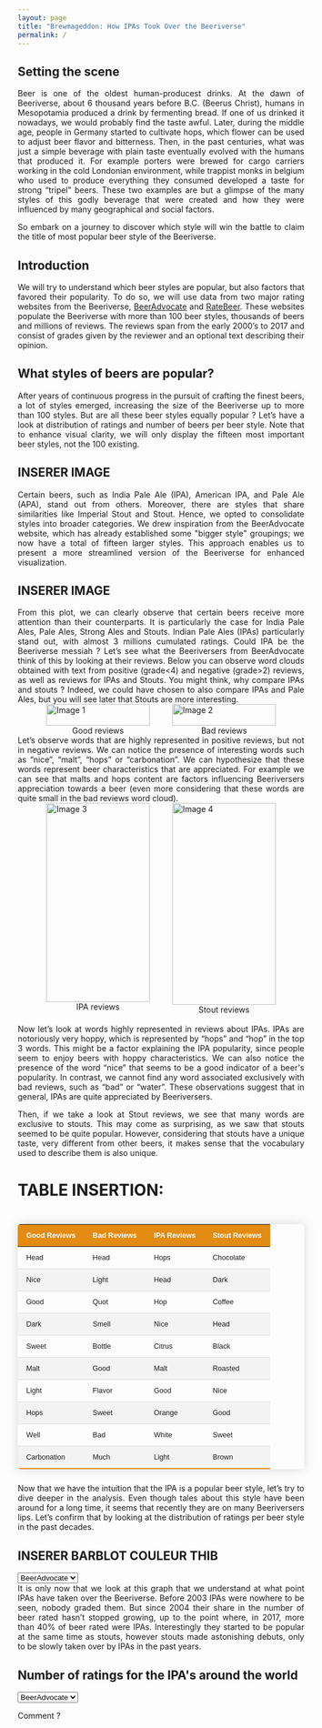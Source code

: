 ```yaml
---
layout: page
title: "Brewmageddon: How IPAs Took Over the Beeriverse"
permalink: /
---
```


<style>
    .styled-table {
        border-collapse: collapse;
        margin: 25px 0;
        font-size: 0.9em;
        font-family: sans-serif;
        min-width: 400px;
        box-shadow: 0 0 20px rgba(0, 0, 0, 0.15);
        border-radius: 5px 5px 5px 5px;
        overflow: hidden
    }

    .styled-table thead tr {
        background-color: #e38b12;
        color: #ffffff;
        text-align: left;
    }

    .styled-table th,
    .styled-table td {
        padding: 12px 15px;
    }

    .styled-table tbody tr {
        border: none;
        border-bottom: 1px solid #dddddd;
    }

    .styled-table tbody tr:nth-of-type(even) {
        background-color: #f3f3f3;
    }

    .styled-table tbody tr:last-of-type {
        border-bottom: 2px solid #e38b12;
    }

    .styled-table tbody tr.active-row {
    font-weight: bold;
    color: #b84d14;
    }
</style>





## Setting the scene

<div style="text-align: justify;">
Beer is one of the oldest human-producest drinks. At the dawn of Beeriverse, about 6 thousand years before B.C. (Beerus Christ), humans in Mesopotamia produced a drink by fermenting bread. If one of us drinked it nowadays, we would probably find the taste awful. Later, during the middle age, people in Germany started to cultivate hops, which flower can be used to adjust beer flavor and bitterness. Then, in the past centuries, what was just a simple beverage with plain taste eventually evolved with the humans that produced it. For example porters were brewed for cargo carriers working in the cold Londonian environment, while trappist monks in belgium who used to produce everything they consumed developed a taste for strong “tripel” beers. These two examples are but a glimpse of the many styles of this godly beverage that were created and how they were influenced by many geographical and social factors.  

So embark on a journey to discover which style will win the battle to claim the title of most popular beer style of the Beeriverse.
</div>

## Introduction

<div style="text-align: justify;">
We will try to understand which beer styles are popular, but also factors that favored their popularity. To do so, we will use data from two major rating websites from the Beeriverse, <a href="https://www.beeradvocate.com/" target="_blank">BeerAdvocate</a> and <a href="https://www.ratebeer.com/" target="_blank">RateBeer</a>. These websites populate the Beeriverse with more than 100 beer styles, thousands of beers and millions of reviews. The reviews span from the early 2000’s to 2017 and consist of grades given by the reviewer and an optional text describing their opinion.
</div>

## What styles of beers are popular?

<div style="text-align: justify;">
After years of continuous progress in the pursuit of crafting the finest beers, a lot of styles emerged, increasing the size of the Beeriverse up to more than 100 styles. But are all these beer styles equally popular ? Let’s have a look at distribution of ratings and number of beers per beer style. Note that to enhance visual clarity, we will only display the fifteen most important beer styles, not the 100 existing.
</div>



## INSERER IMAGE



<div style="text-align: justify;">
Certain beers, such as India Pale Ale (IPA), American IPA, and Pale Ale (APA), stand out from others. Moreover, there are styles that share similarities like Imperial Stout and Stout. Hence, we opted to consolidate styles into broader categories. We drew inspiration from the BeerAdvocate website, which has already established some "bigger style" groupings; we now have a total of fifteen larger styles. This approach enables us to present a more streamlined version of the Beeriverse for enhanced visualization.
</div>


## INSERER IMAGE

<div style="text-align: justify;">
From this plot, we can clearly observe that certain beers receive more attention than their counterparts. It is particularly the case for India Pale Ales, Pale Ales, Strong Ales and Stouts. Indian Pale Ales (IPAs) particularly stand out, with almost 3 millions cumulated ratings. Could IPA be the Beeriverse messiah ?  
Let’s see what the Beeriversers from BeerAdvocate think of this by looking at their reviews. Below you can observe word clouds obtained with text from positive (grade&lt;4) and negative (grade&gt;2) reviews, as well as reviews for IPAs and Stouts. You might think, why compare IPAs and stouts ? Indeed, we could have chosen to also compare IPAs and Pale Ales, but you will see later that Stouts are more interesting.
</div>



<div style="display: flex; justify-content: center;">
    <div style="width: 80%;">
        <div style="display: flex; justify-content: space-between;">
            <div style="width: 45%;">
                <img src="{{ site.baseurl }}/assets/plots/good.png" alt="Image 1" style="width: 100%; height: auto;">
                <figcaption style="text-align: center;">Good reviews</figcaption>
            </div>
            <div style="width: 45%;">
                <img src="{{ site.baseurl }}/assets/plots/bad.png" alt="Image 2" style="width: 100%; height: auto;">
                <figcaption style="text-align: center;">Bad reviews</figcaption>
            </div>
        </div>
    </div>
</div>


<div style="text-align: justify;">
<br>
Let’s observe words that are highly represented in positive reviews, but not in negative reviews. We can notice the presence of interesting words such as “nice”, “malt”, “hops” or “carbonation”. We can hypothesize that these words represent beer characteristics that are appreciated. For example we can see that malts and hops content are factors influencing Beeriversers appreciation towards a beer (even more considering that these words are quite small in the bad reviews word cloud).
</div>


<div style="display: flex; justify-content: center;">
    <div style="width: 80%;">
        <div style="display: flex; justify-content: space-between;">
            <div style="width: 45%;">
                <img src="{{ site.baseurl }}/assets/plots/ipa.png" alt="Image 3" style="width: 100%; height: 350px;">
                <figcaption style="text-align: center;">IPA reviews</figcaption>
            </div>
            <div style="width: 45%;">
                <img src="{{ site.baseurl }}/assets/plots/stout.png" alt="Image 4" style="width: 100%; height: 355px;">
                <figcaption style="text-align: center;">Stout reviews</figcaption>
            </div>
        </div>
    </div>
</div>


<div style="text-align: justify;">
<br>
Now let’s look at words highly represented in reviews about IPAs. IPAs are notoriously very hoppy, which is represented by “hops” and “hop” in the top 3 words. This might be a factor explaining the IPA popularity, since people seem to enjoy beers with hoppy characteristics. We can also notice the presence of the word “nice” that seems to be a good indicator of a beer's popularity. In contrast, we cannot find any word associated exclusively with bad reviews, such as “bad” or “water”. These observations suggest that in general, IPAs are quite appreciated by Beeriversers.  

Then, if we take a look at Stout reviews, we see that many words are exclusive to stouts. This may come as surprising, as we saw that stouts seemed to be quite popular. However, considering that stouts have a unique taste, very different from other beers, it makes sense that the vocabulary used to describe them is also unique.
<br>
</div>

# TABLE INSERTION:

<div style="display: flex; justify-content: center;">
    <table class="styled-table">
        <thead>
            <tr>
                <th>Good Reviews</th>
                <th>Bad Reviews</th>
                <th>IPA Reviews</th>
                <th>Stout Reviews</th>
            </tr>
        </thead>
        <tbody>
            <tr>
                <td>Head</td>
                <td>Head</td>
                <td>Hops</td>
                <td>Chocolate</td>
            </tr>
            <tr>
                <td>Nice</td>
                <td>Light</td>
                <td>Head</td>
                <td>Dark</td>
            </tr>
            <tr>
                <td>Good</td>
                <td>Quot</td>
                <td>Hop</td>
                <td>Coffee</td>
            </tr>
            <tr>
                <td>Dark</td>
                <td>Smell</td>
                <td>Nice</td>
                <td>Head</td>
            </tr>
            <tr>
                <td>Sweet</td>
                <td>Bottle</td>
                <td>Citrus</td>
                <td>Black</td>
            </tr>
            <tr>
                <td>Malt</td>
                <td>Good</td>
                <td>Malt</td>
                <td>Roasted</td>
            </tr>
            <tr>
                <td>Light</td>
                <td>Flavor</td>
                <td>Good</td>
                <td>Nice</td>
            </tr>
            <tr>
                <td>Hops</td>
                <td>Sweet</td>
                <td>Orange</td>
                <td>Good</td>
            </tr>
            <tr>
                <td>Well</td>
                <td>Bad</td>
                <td>White</td>
                <td>Sweet</td>
            </tr>
            <tr>
                <td>Carbonation</td>
                <td>Much</td>
                <td>Light</td>
                <td>Brown</td>
            </tr>
        </tbody>
    </table>
</div>





<div style="text-align: justify;">
Now that we have the intuition that the IPA is a popular beer style, let’s try to dive deeper in the analysis. Even though tales about this style have been around for a long time, it seems that recently they are on many Beeriversers lips. Let’s confirm that by looking at the distribution of ratings per beer style in the past decades.
</div>


## INSERER BARBLOT COULEUR THIB

<select id="selector1">
    <option value="ba_IPA">BeerAdvocate</option>
    <option value="rb_IPA">RateBeer</option>
</select>

<!-- Conteneur pour afficher le contenu sélectionné -->
<div id="content_ratings">
    <!-- Le contenu sera affiché ici -->
</div>

<!-- Inclusion du script JavaScript -->
<script>
document.addEventListener('DOMContentLoaded', function() {
    const select = document.getElementById('selector1');
    const content = document.getElementById('content_ratings');


        function loadBeerAdvocateImage() {
            content.innerHTML = '<object type="text/html" data="{{ site.baseurl }}/assets/plots/ba_normalized_ratings_690px.html" style="width: 700px; height: 620px;"></object>';
        }

        // Charger l'image BeerAdvocate au chargement initial
        loadBeerAdvocateImage();


    select.addEventListener('change', function() {
        const selectedValue = select.value;
        if (selectedValue === 'ba_IPA') {
            content.innerHTML = '<object type="text/html" data="{{ site.baseurl }}/assets/plots/ba_normalized_ratings_690px.html" style="width: 700px; height: 620px;"></object>';
        } else if (selectedValue === 'rb_IPA') {
            content.innerHTML = '<object type="text/html" data="{{ site.baseurl }}/assets/plots/rb_normalized_ratings_690px.html" style="width: 700px; height: 620px;"></object>';
        }
    });
});
</script>




<div style="text-align: justify;">
It is only now that we look at this graph that we understand at what point IPAs have taken over the Beeriverse. Before 2003 IPAs were nowhere to be seen, nobody graded them. But since 2004 their share in the number of beer rated hasn’t stopped growing, up to the point where, in 2017, more than 40% of beer rated were IPAs. Interestingly they started to be popular at the same time as stouts, however stouts made astonishing debuts, only to be slowly taken over by IPAs in the past years.
</div>







## Number of ratings for the IPA's around the world

<select id="selector">
    <option value="ba_IPA">BeerAdvocate</option>
    <option value="rb_IPA">RateBeer</option>
</select>

<!-- Conteneur pour afficher le contenu sélectionné -->
<div id="content">
    <!-- Le contenu sera affiché ici -->
</div>

<!-- Inclusion du script JavaScript -->
<script>
document.addEventListener('DOMContentLoaded', function() {
    const select = document.getElementById('selector');
    const content = document.getElementById('content');


        function loadBeerAdvocateImage() {
            content.innerHTML = '<object type="text/html" data="{{ site.baseurl }}/assets/plots/ba_IPA_worldmap_690px.html" style="width: 700px; height: 620px;"></object>';
        }

        // Charger l'image BeerAdvocate au chargement initial
        loadBeerAdvocateImage();


    select.addEventListener('change', function() {
        const selectedValue = select.value;
        if (selectedValue === 'ba_IPA') {
            content.innerHTML = '<object type="text/html" data="{{ site.baseurl }}/assets/plots/ba_IPA_worldmap_690px.html" style="width: 700px; height: 620px;"></object>';
        } else if (selectedValue === 'rb_IPA') {
            content.innerHTML = '<object type="text/html" data="{{ site.baseurl }}/assets/plots/rb_IPA_worldmap_690px.html" style="width: 700px; height: 620px;"></object>';
        }
    });
});
</script>

Comment ?